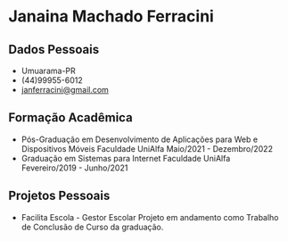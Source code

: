 # **Janaina Machado Ferracini**
## Dados Pessoais
* Umuarama-PR
* (44)99955-6012
* janferracini@gmail.com
## Formação Acadêmica
* Pós-Graduação em Desenvolvimento de Aplicações para Web e Dispositivos Móveis
Faculdade UniAlfa
Maio/2021 - Dezembro/2022
* Graduação em Sistemas para Internet
Faculdade UniAlfa
Fevereiro/2019 - Junho/2021
## Projetos Pessoais
* Facilita Escola - Gestor Escolar
Projeto em andamento como Trabalho de Conclusão de Curso da graduação.
